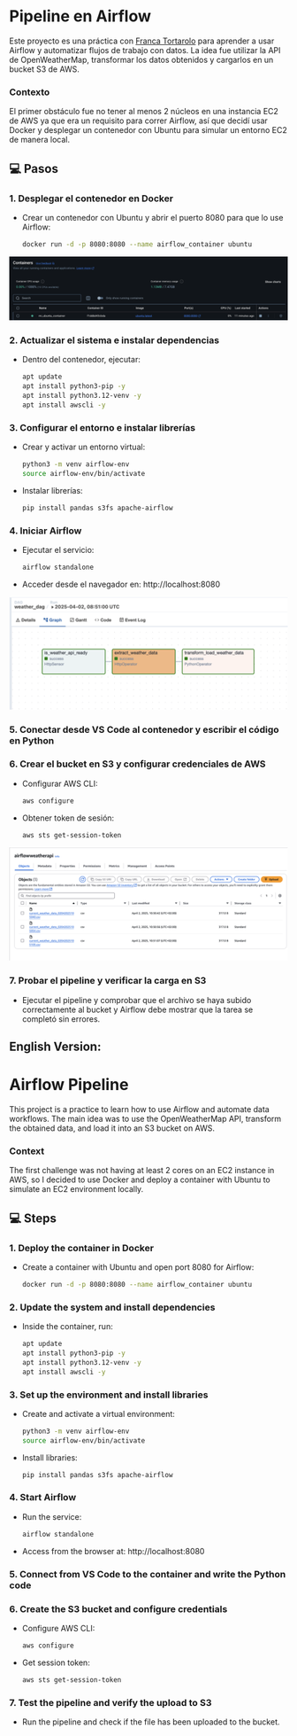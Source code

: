 # Pipeline en Airflow

Este proyecto es una práctica con [Franca Tortarolo](https://github.com/FrancaTortaroloo) para aprender a usar Airflow y automatizar flujos de trabajo con datos. La idea fue utilizar la API de OpenWeatherMap, transformar los datos obtenidos y cargarlos en un bucket S3 de AWS.

### Contexto

El primer obstáculo fue no tener al menos 2 núcleos en una instancia EC2 de AWS ya que era un requisito para correr Airflow, así que decidí usar Docker y desplegar un contenedor con Ubuntu para simular un entorno EC2 de manera local.

## 💻 Pasos

### 1. Desplegar el contenedor en Docker

- Crear un contenedor con Ubuntu y abrir el puerto 8080 para que lo use Airflow:
  ```bash
  docker run -d -p 8080:8080 --name airflow_container ubuntu
  ```

![Imagen de Docker](https://github.com/nahuel-nunez-rojas/Pipeline-Airflow/blob/main/images/conteiner.png)

### 2. Actualizar el sistema e instalar dependencias

- Dentro del contenedor, ejecutar:
  ```bash
  apt update
  apt install python3-pip -y
  apt install python3.12-venv -y
  apt install awscli -y
  ```

### 3. Configurar el entorno e instalar librerías

- Crear y activar un entorno virtual:
  ```bash
  python3 -m venv airflow-env
  source airflow-env/bin/activate
  ```
- Instalar librerías:
  ```bash
  pip install pandas s3fs apache-airflow
  ```

### 4. Iniciar Airflow

- Ejecutar el servicio:
  ```bash
  airflow standalone
  ```
- Acceder desde el navegador en: http://localhost:8080

![Imagen de Airflow](https://github.com/nahuel-nunez-rojas/Pipeline-Airflow/blob/main/images/airflow.png)

### 5. Conectar desde VS Code al contenedor y escribir el código en Python

### 6. Crear el bucket en S3 y configurar credenciales de AWS

- Configurar AWS CLI:
  ```bash
  aws configure
  ```
- Obtener token de sesión:
  ```bash
  aws sts get-session-token
  ```

![Imagen de S3](https://github.com/nahuel-nunez-rojas/Pipeline-Airflow/blob/main/images/bucket.png)

### 7. Probar el pipeline y verificar la carga en S3

- Ejecutar el pipeline y comprobar que el archivo se haya subido correctamente al bucket y Airflow debe mostrar que la tarea se completó sin errores.



## English Version:
# Airflow Pipeline

This project is a practice to learn how to use Airflow and automate data workflows. The main idea was to use the OpenWeatherMap API, transform the obtained data, and load it into an S3 bucket on AWS.

### Context

The first challenge was not having at least 2 cores on an EC2 instance in AWS, so I decided to use Docker and deploy a container with Ubuntu to simulate an EC2 environment locally.

## 💻 Steps

### 1. Deploy the container in Docker

- Create a container with Ubuntu and open port 8080 for Airflow:
  ```bash
  docker run -d -p 8080:8080 --name airflow_container ubuntu
  ```

### 2. Update the system and install dependencies

- Inside the container, run:
  ```bash
  apt update
  apt install python3-pip -y
  apt install python3.12-venv -y
  apt install awscli -y
  ```

### 3. Set up the environment and install libraries

- Create and activate a virtual environment:
  ```bash
  python3 -m venv airflow-env
  source airflow-env/bin/activate
  ```
- Install libraries:
  ```bash
  pip install pandas s3fs apache-airflow
  ```

### 4. Start Airflow

- Run the service:
  ```bash
  airflow standalone
  ```
- Access from the browser at: http://localhost:8080

### 5. Connect from VS Code to the container and write the Python code

### 6. Create the S3 bucket and configure credentials

- Configure AWS CLI:
  ```bash
  aws configure
  ```
- Get session token:
  ```bash
  aws sts get-session-token
  ```

### 7. Test the pipeline and verify the upload to S3

- Run the pipeline and check if the file has been uploaded to the bucket.

